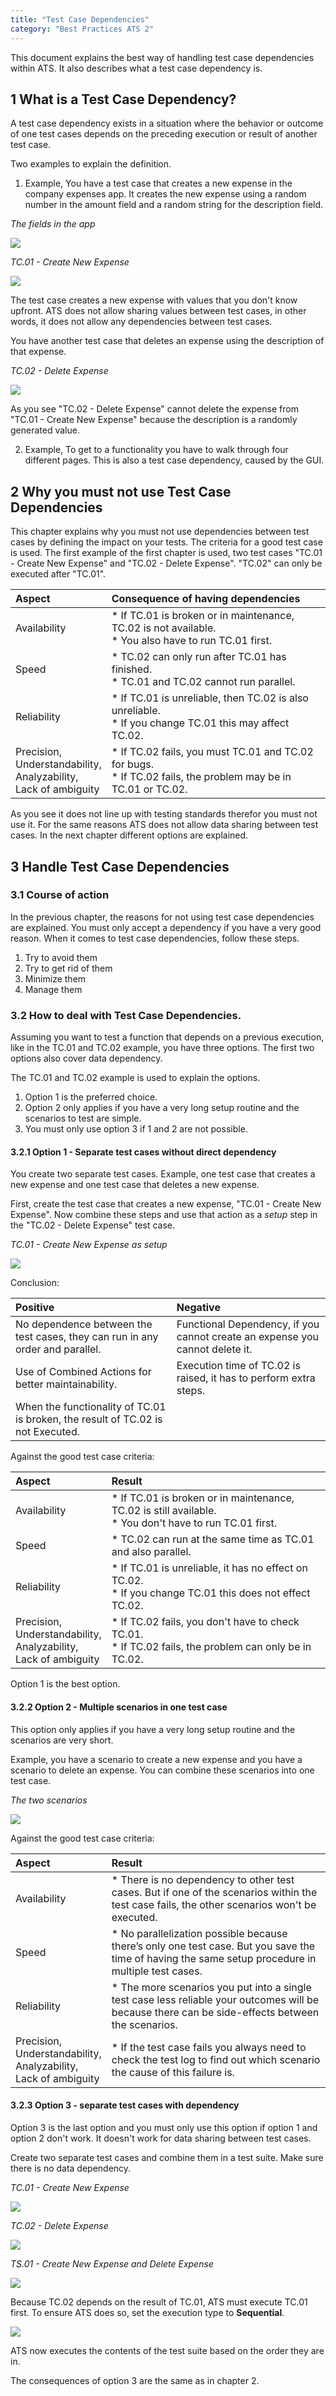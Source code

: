 ```yaml
---
title: "Test Case Dependencies"
category: "Best Practices ATS 2"
---
```


This document explains the best way of handling test case dependencies within ATS. It also describes what a test case dependency is.

## 1 What is a Test Case Dependency?

A test case dependency exists in a situation where the behavior or outcome of one test cases depends on the preceding execution or result of another test case.

Two examples to explain the definition. 

1. Example,
You have a test case that creates a new expense in the company expenses app. It creates the new expense using a random number in the amount field and a random string for the description field. 

_The fields in the app_

![](attachments/test-case-dependencies/amount-and-description-field.png)

_TC.01 - Create New Expense_

![](attachments/test-case-dependencies/random-number-and-random-string.png)

The test case creates a new expense with values that you don't know upfront. ATS does not allow sharing values between test cases, in other words, it does not allow any dependencies between test cases. 

You have another test case that deletes an expense using the description of that expense. 

_TC.02 - Delete Expense_

![](attachments/test-case-dependencies/delete-expense-by-datagrid-row.png)

As you see "TC.02 - Delete Expense" cannot delete the expense from "TC.01 - Create New Expense" because the description is a randomly generated value.

2. Example, 
To get to a functionality you have to walk through four different pages. This is also a test case dependency, caused by the GUI. 

## 2 Why you must not use Test Case Dependencies

This chapter explains why you must not use dependencies between test cases by defining the impact on your tests. The criteria for a good test case is used. The first example of the first chapter is used, two test cases "TC.01 - Create New Expense" and "TC.02 - Delete Expense". "TC.02" can only be executed after "TC.01".

| Aspect       | Consequence of having dependencies |
| :----------- | :--------------------------------- |
| Availability | * If TC.01 is broken or in maintenance, TC.02 is not available. <br> * You also have to run TC.01 first. |
| Speed        | * TC.02 can only run after TC.01 has finished.<br> * TC.01 and TC.02 cannot run parallel. |
| Reliability  | * If TC.01 is unreliable, then TC.02 is also unreliable. <br> * If you change TC.01 this may affect TC.02. |
| Precision, <br> Understandability, <br> Analyzability, <br> Lack of ambiguity | * If TC.02 fails, you must TC.01 and TC.02 for bugs.<br> * If TC.02 fails, the problem may be in TC.01 or TC.02. |

As you see it does not line up with testing standards therefor you must not use it. For the same reasons ATS does not allow data sharing between test cases. In the next chapter different options are explained.

## 3 Handle Test Case Dependencies

### 3.1 Course of action

In the previous chapter, the reasons for not using test case dependencies are explained. You must only accept a dependency if you have a very good reason. When it comes to test case dependencies, follow these steps.

1. Try to avoid them
2. Try to get rid of them
3. Minimize them
4. Manage them

### 3.2 How to deal with Test Case Dependencies.

Assuming you want to test a function that depends on a previous execution, like in the TC.01 and TC.02 example, you have three options. The first two options also cover data dependency.

The TC.01 and TC.02 example is used to explain the options.

1. Option 1 is the preferred choice.
2. Option 2 only applies if you have a very long setup routine and the scenarios to test are simple.
3. You must only use option 3 if 1 and 2 are not possible.

#### 3.2.1 Option 1 - Separate test cases without direct dependency

You create two separate test cases. Example, one test case that creates a new expense and one test case that deletes a new expense.

First, create the test case that creates a new expense, "TC.01 - Create New Expense". Now combine these steps and use that action as a _setup_ step in the "TC.02 - Delete Expense" test case. 

_TC.01 - Create New Expense as setup_

![](attachments/test-case-dependencies/delete-expense-create-new-expense-setup-step.png)

Conclusion:

| Positive       | Negative |
| :------------ | :--------------------------------- |
| No dependence between the test cases, they can run in any order and parallel. | Functional Dependency, if you cannot create an expense you cannot delete it. |
| Use of Combined Actions for better maintainability. | Execution time of TC.02 is raised, it has to perform extra steps. |
| When the functionality of TC.01 is broken, the result of TC.02 is not Executed. |

Against the good test case criteria:

| Aspect       | Result                             |
| :----------- | :--------------------------------- |
| Availability | * If TC.01 is broken or in maintenance, TC.02 is still available. <br> * You don't have to run TC.01 first. |
| Speed        | * TC.02 can run at the same time as TC.01 and also parallel. |
| Reliability  | * If TC.01 is unreliable, it has no effect on TC.02. <br> * If you change TC.01 this does not effect TC.02. |
| Precision, <br> Understandability, <br> Analyzability, <br> Lack of ambiguity | * If TC.02 fails, you don't have to check TC.01.<br> * If TC.02 fails, the problem can only be in TC.02. |

Option 1 is the best option.

#### 3.2.2 Option 2 - Multiple scenarios in one test case

This option only applies if you have a very long setup routine and the scenarios are very short. 

Example, you have a scenario to create a new expense and you have a scenario to delete an expense. You can combine these scenarios into one test case.

_The two scenarios_

![](attachments/test-case-dependencies/multiple-scenarios-create-new-expense-and-delete-expense.png)

Against the good test case criteria:

| Aspect       | Result                             |
| :----------- | :--------------------------------- |
| Availability | * There is no dependency to other test cases. But if one of the scenarios within the test case fails, the other scenarios won't be executed. |
| Speed        | * No parallelization possible because there’s only one test case. But you save the time of having the same setup procedure in multiple test cases. |
| Reliability  | * The more scenarios you put into a single test case less reliable your outcomes will be because there can be side-effects between the scenarios. |
| Precision, <br> Understandability, <br> Analyzability, <br> Lack of ambiguity | * If the test case fails you always need to check the test log to find out which scenario the cause of this failure is. |

#### 3.2.3 Option 3 - separate test cases with dependency

Option 3 is the last option and you must only use this option if option 1 and option 2 don't work. It doesn't work for data sharing between test cases. 

Create two separate test cases and combine them in a test suite. Make sure there is no data dependency.

_TC.01 - Create New Expense_

![](attachments/test-case-dependencies/tc.01-create-new-expense.png)

_TC.02 - Delete Expense_

![](attachments/test-case-dependencies/tc.02-delete-expense.png)

_TS.01 - Create New Expense and Delete Expense_

![](attachments/test-case-dependencies/ts.01-create-new-expense-and-Delete-expense.png)

Because TC.02 depends on the result of TC.01, ATS must execute TC.01 first. To ensure ATS does so, set the execution type to **Sequential**. 

![](attachments/test-case-dependencies/ts.01-create-new-expense-and-Delete-expense-type-sequential.png)

ATS now executes the contents of the test suite based on the order they are in.

The consequences of option 3 are the same as in chapter 2.

